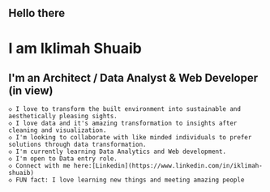 ## Hello there 

# I am Iklimah Shuaib 

## I'm an Architect / Data Analyst & Web Developer (in view)
    
    ◇ I love to transform the built environment into sustainable and aesthetically pleasing sights. 
    ◇ I love data and it's amazing transformation to insights after cleaning and visualization. 
    ◇ I'm looking to collaborate with like minded individuals to prefer solutions through data transformation. 
    ◇ I'm currently learning Data Analytics and Web development. 
    ◇ I'm open to Data entry role.
    ◇ Connect with me here:[Linkedin](https://www.linkedin.com/in/iklimah-shuaib)
    ◇ FUN fact: I love learning new things and meeting amazing people 

